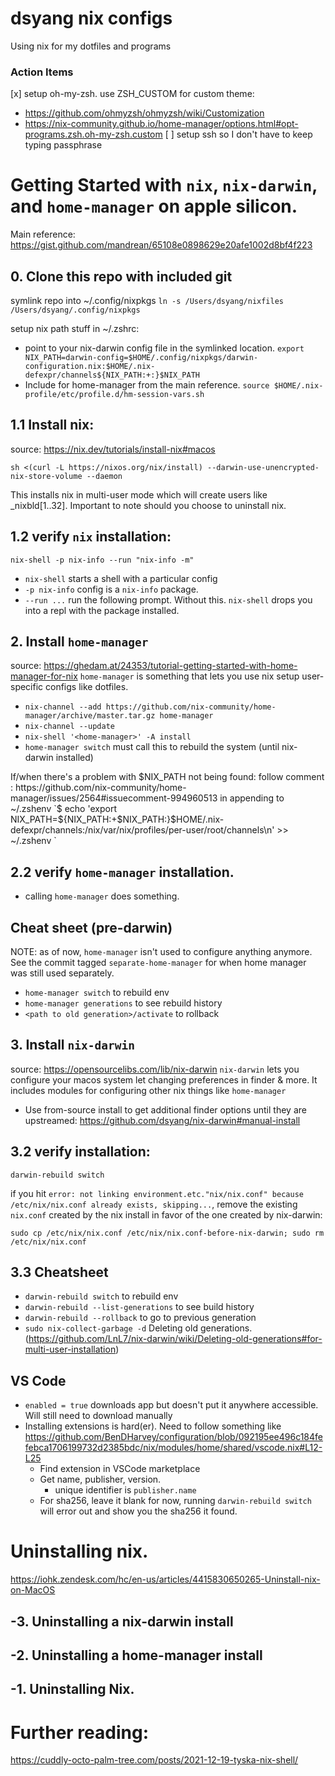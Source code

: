 # dsyang nix configs

Using nix for my dotfiles and programs

### Action Items
[x] setup oh-my-zsh. use ZSH_CUSTOM for custom theme:
   - https://github.com/ohmyzsh/ohmyzsh/wiki/Customization
   - https://nix-community.github.io/home-manager/options.html#opt-programs.zsh.oh-my-zsh.custom
[ ] setup ssh so I don't have to keep typing passphrase

# Getting Started with `nix`, `nix-darwin`, and `home-manager` on apple silicon.
Main reference: https://gist.github.com/mandrean/65108e0898629e20afe1002d8bf4f223
## 0. Clone this repo with included git
symlink repo into ~/.config/nixpkgs
`ln -s /Users/dsyang/nixfiles /Users/dsyang/.config/nixpkgs`

setup nix path stuff in ~/.zshrc:
- point to your nix-darwin config file in the symlinked location.
`export NIX_PATH=darwin-config=$HOME/.config/nixpkgs/darwin-configuration.nix:$HOME/.nix-defexpr/channels${NIX_PATH:+:}$NIX_PATH`
- Include for home-manager from the main reference.
`source $HOME/.nix-profile/etc/profile.d/hm-session-vars.sh`


## 1.1 Install nix:
source: https://nix.dev/tutorials/install-nix#macos

`sh <(curl -L https://nixos.org/nix/install) --darwin-use-unencrypted-nix-store-volume --daemon`

This installs nix in multi-user mode which will create users like _nixbld[1..32]. Important to note should you choose to uninstall nix.

## 1.2 verify `nix` installation:
`nix-shell -p nix-info --run "nix-info -m"`
- `nix-shell` starts a shell with a particular config
- `-p nix-info` config is a `nix-info` package.
- `--run ...` run the following prompt. Without this. `nix-shell` drops you into a repl with the package installed.

## 2. Install `home-manager`
source: https://ghedam.at/24353/tutorial-getting-started-with-home-manager-for-nix
`home-manager` is something that lets you use nix setup user-specific configs like dotfiles.

- `nix-channel --add https://github.com/nix-community/home-manager/archive/master.tar.gz home-manager`
- `nix-channel --update`
- `nix-shell '<home-manager>' -A install`
- `home-manager switch` must call this to rebuild the system (until nix-darwin installed)

If/when there's a problem with $NIX_PATH not being found:
follow comment : https://github.com/nix-community/home-manager/issues/2564#issuecomment-994960513 in appending to ~/.zshenv
`$ echo 'export NIX_PATH=${NIX_PATH:+$NIX_PATH:}$HOME/.nix-defexpr/channels:/nix/var/nix/profiles/per-user/root/channels\n' >> ~/.zshenv `

## 2.2 verify `home-manager` installation.
- calling `home-manager` does something.

## Cheat sheet (pre-darwin)
NOTE: as of now, `home-manager` isn't used to configure anything anymore. See the commit tagged `separate-home-manager` for when home manager was still used separately.
- `home-manager switch` to rebuild env
- `home-manager generations` to see rebuild history
- `<path to old generation>/activate` to rollback

## 3. Install `nix-darwin`
source: https://opensourcelibs.com/lib/nix-darwin
`nix-darwin` lets you configure your macos system let changing preferences in finder & more. It includes modules for configuring other nix things like `home-manager`

- Use from-source install to get additional finder options until they are upstreamed: https://github.com/dsyang/nix-darwin#manual-install

## 3.2 verify installation:
`darwin-rebuild switch`

if you hit `error: not linking environment.etc."nix/nix.conf" because /etc/nix/nix.conf already exists, skipping...`, remove the existing `nix.conf` created by the nix install in favor of the one created by nix-darwin:

`sudo cp /etc/nix/nix.conf /etc/nix/nix.conf-before-nix-darwin; sudo rm /etc/nix/nix.conf`


## 3.3 Cheatsheet
- `darwin-rebuild switch` to rebuild env
- `darwin-rebuild --list-generations` to see build history
- `darwin-rebuild --rollback` to go to previous generation
- `sudo nix-collect-garbage -d` Deleting old generations.  (https://github.com/LnL7/nix-darwin/wiki/Deleting-old-generations#for-multi-user-installation)

## VS Code
- `enabled = true` downloads app but doesn't put it anywhere accessible. Will still need to download manually
- Installing extensions is hard(er). Need to follow something like https://github.com/BenDHarvey/configuration/blob/092195ee496c184fefebca1706199732d2385bdc/nix/modules/home/shared/vscode.nix#L12-L25
   - Find extension in VSCode marketplace
   - Get name, publisher, version.
      - unique identifier is `publisher.name`
   - For sha256, leave it blank for now, running `darwin-rebuild switch` will error out and show you the sha256 it found.

# Uninstalling nix.
https://iohk.zendesk.com/hc/en-us/articles/4415830650265-Uninstall-nix-on-MacOS
## -3. Uninstalling a nix-darwin install
## -2. Uninstalling a home-manager install
## -1. Uninstalling Nix.


# Further reading:
https://cuddly-octo-palm-tree.com/posts/2021-12-19-tyska-nix-shell/
